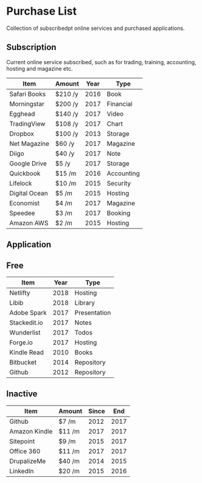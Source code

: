 # Purchase List
Collection of subscribedpt online services and purchased applications. 

## Subscription
Current online service subscribed, such as for trading, training, accounting,  hosting and magazine etc.

| Item          | Amount   | Year | Type       |
| ------------- | -------- | ---- | ---------- |
| Safari Books  | $210  /y | 2016 | Book       |
| Morningstar   | $200  /y | 2017 | Financial  |
| Egghead       | $140  /y | 2017 | Video      |
| TradingView   | $108  /y | 2017 | Chart      |
| Dropbox       | $100  /y | 2013 | Storage    |
| Net Magazine  | $60   /y | 2017 | Magazine   |
| Diigo         | $40   /y | 2017 | Note       |
| Google Drive  | $5    /y | 2017 | Storage    |
| Quickbook     | $15   /m | 2016 | Accounting |
| Lifelock      | $10   /m | 2015 | Security   |
| Digital Ocean | $5    /m | 2015 | Hosting    |
| Economist     | $4    /m | 2017 | Magazine   |
| Speedee       | $3    /m | 2017 | Booking    |
| Amazon AWS    | $2    /m | 2015 | Hosting    |


## Application

## Free

| Item         | Year | Type         |
| ------------ | ---- | ------------ |
| Netlifty        | 2018 | Hosting      |
| Libib        | 2018 | Library      |
| Adobe Spark  | 2017 | Presentation |
| Stackedit.io | 2017 | Notes        |
| Wunderlist   | 2017 | Todos        |
| Forge.io     | 2017 | Hosting        |
| Kindle Read  | 2010 | Books        |
| Bitbucket    | 2014 | Repository   |
| Github       | 2012 | Repository   |

## Inactive

| Item          | Amount   | Since | End  |
| ------------- | -------- | ----- | ---- |
| Github        | $7    /m | 2012  | 2017 |
| Amazon Kindle | $11   /m | 2017  | 2017 |
| Sitepoint     | $9    /m | 2015  | 2017 |
| Office 360    | $11   /m | 2017  | 2017 |
| DrupalizeMe   | $40   /m | 2014  | 2015 |
| LinkedIn      | $20   /m | 2015  | 2016 |


